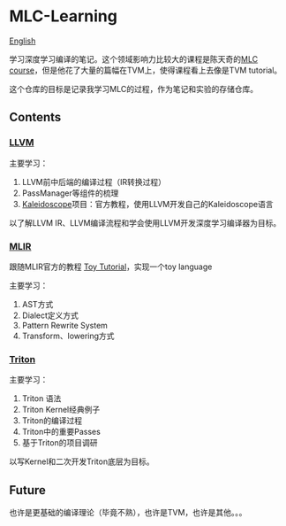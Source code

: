 # MLC-Learning

[English](./README-en.md)

学习深度学习编译的笔记。这个领域影响力比较大的课程是陈天奇的[MLC course](https://mlc.ai/summer22-zh/schedule)，但是他花了大量的篇幅在TVM上，使得课程看上去像是TVM tutorial。

这个仓库的目标是记录我学习MLC的过程，作为笔记和实验的存储仓库。

## Contents

### [LLVM](./LLVM/)

主要学习：

1. LLVM前中后端的编译过程（IR转换过程）
2. PassManager等组件的梳理
3. [Kaleidoscope](https://github.com/JYRoy/Kaleidoscope)项目：官方教程，使用LLVM开发自己的Kaleidoscope语言

以了解LLVM IR、LLVM编译流程和学会使用LLVM开发深度学习编译器为目标。

### [MLIR](./MLIR/)

跟随MLIR官方的教程 [Toy Tutorial](https://mlir.llvm.org/docs/Tutorials/Toy/)，实现一个toy language

主要学习：

1. AST方式
2. Dialect定义方式
3. Pattern Rewrite System
4. Transform、lowering方式

### [Triton](./Triton/)

主要学习：

1. Triton 语法
2. Triton Kernel经典例子
3. Triton的编译过程
4. Triton中的重要Passes
5. 基于Triton的项目调研

以写Kernel和二次开发Triton底层为目标。

## Future

也许是更基础的编译理论（毕竟不熟），也许是TVM，也许是其他。。。